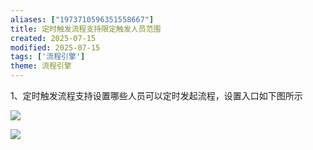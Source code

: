 ```yaml
---
aliases: ["1973710596351558667"]
title: 定时触发流程支持限定触发人员范围
created: 2025-07-15
modified: 2025-07-15
tags: ['流程引擎']
theme: 流程引擎
---
```


1、定时触发流程支持设置哪些人员可以定时发起流程，设置入口如下图所示

![](https://myhelpdoc.oss-cn-heyuan.aliyuncs.com/mdimages/7346f6ae8af7bb165ea7ff2f076ab994.jpg)

![](https://myhelpdoc.oss-cn-heyuan.aliyuncs.com/mdimages/44275440dd4adf1d57ce3f4e95ada7e3.jpg)

